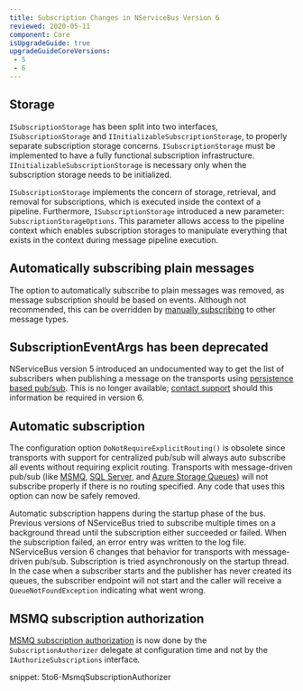 ```yaml
---
title: Subscription Changes in NServiceBus Version 6
reviewed: 2020-05-11
component: Core
isUpgradeGuide: true
upgradeGuideCoreVersions:
 - 5
 - 6
---
```



## Storage

`ISubscriptionStorage` has been split into two interfaces, `ISubscriptionStorage` and `IInitializableSubscriptionStorage`, to properly separate subscription storage concerns. `ISubscriptionStorage` must be implemented to have a fully functional subscription infrastructure. `IInitializableSubscriptionStorage` is necessary only when the subscription storage needs to be initialized.

`ISubscriptionStorage` implements the concern of storage, retrieval, and removal for subscriptions, which is executed inside the context of a pipeline. Furthermore, `ISubscriptionStorage` introduced a new parameter: `SubscriptionStorageOptions`. This parameter allows access to the pipeline context which enables subscription storages to manipulate everything that exists in the context during message pipeline execution.


## Automatically subscribing plain messages

The option to automatically subscribe to plain messages was removed, as message subscription should be based on events. Although not recommended, this can be overridden by [manually subscribing](/nservicebus/messaging/publish-subscribe/controlling-what-is-subscribed.md#manually-subscribing-to-a-message) to other message types.


## SubscriptionEventArgs has been deprecated

NServiceBus version 5 introduced an undocumented way to get the list of subscribers when publishing a message on the transports using [persistence based pub/sub](/nservicebus/messaging/publish-subscribe/#mechanics-message-driven-persistence-based). This is no longer available; [contact support](https://particular.net/support) should this information be required in version 6.


## Automatic subscription

The configuration option `DoNotRequireExplicitRouting()` is obsolete since transports with support for centralized pub/sub will always auto subscribe all events without requiring explicit routing. Transports with message-driven pub/sub (like [MSMQ](/transports/msmq/), [SQL Server](/transports/sql/), and [Azure Storage Queues](/transports/azure-storage-queues/)) will not subscribe properly if there is no routing specified. Any code that uses this option can now be safely removed.

Automatic subscription happens during the startup phase of the bus. Previous versions of NServiceBus tried to subscribe multiple times on a background thread until the subscription either succeeded or failed. When the subscription failed, an error entry was written to the log file. NServiceBus version 6 changes that behavior for transports with message-driven pub/sub. Subscription is tried asynchronously on the startup thread. In the case when a subscriber starts and the publisher has never created its queues, the subscriber endpoint will not start and the caller will receive a `QueueNotFoundException` indicating what went wrong.


## MSMQ subscription authorization

[MSMQ subscription authorization](/transports/msmq/subscription-authorisation.md) is now done by the `SubscriptionAuthorizer` delegate at configuration time and not by the `IAuthorizeSubscriptions` interface.

snippet: 5to6-MsmqSubscriptionAuthorizer
